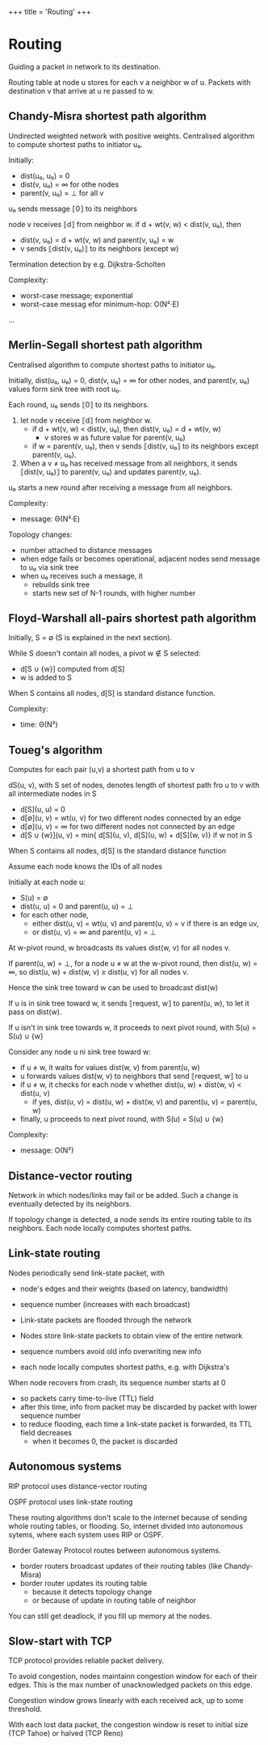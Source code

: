+++
title = 'Routing'
+++

# Routing
Guiding a packet in network to its destination.

Routing table at node u stores for each v a neighbor w of u.
Packets with destination v that arrive at u re passed to w.

## Chandy-Misra shortest path algorithm
Undirected weighted network with positive weights.
Centralised algorithm to compute shortest paths to initiator u₀.

Initially:
- dist(u₀, u₀) = 0
- dist(v, u₀) = ∞ for othe nodes
- parent(v, u₀) = ⊥ for all v

u₀ sends message ⟦0⟧ to its neighbors

node v receives ⟦d⟧ from neighbor w. if d + wt(v, w) < dist(v, u₀), then
- dist(v, u₀) = d + wt(v, w) and parent(v, u₀) = w
- v sends ⟦dist(v, u₀)⟧ to its neighbors (except w)

Termination detection by e.g. Dijkstra-Scholten

Complexity:
- worst-case message; exponential
- worst-case messag efor minimum-hop: O(N²·E)

...

## Merlin-Segall shortest path algorithm
Centralised algorithm to compute shortest paths to initiator u₀.

Initially, dist(u₀, u₀) = 0, dist(v, u₀) = ∞ for other nodes, and parent(v, u₀) values form sink tree with root u₀.

Each round, u₀ sends ⟦0⟧ to its neighbors.
1. let node v receive ⟦d⟧ from neighbor w.
    - if d + wt(v, w) < dist(v, u₀), then dist(v, u₀) = d + wt(v, w)
        - v stores w as future value for parent(v, u₀)
    - if w = parent(v, u₀), then v sends ⟦dist(v, u₀⟧ to its neighbors except parent(v, u₀).
2. When a v ≠ u₀ has received message from all neighbors, it sends ⟦dist(v, u₀)⟧ to parent(v, u₀) and updates parent(v, u₀).

u₀ starts a new round after receiving a message from all neighbors.

Complexity:
- message: Θ(N²·E)

Topology changes:
- number attached to distance messages
- when edge fails or becomes operational, adjacent nodes send message to u₀ via sink tree
- when u₀ receives such a message, it
    - rebuilds sink tree
    - starts new set of N-1 rounds, with higher number

## Floyd-Warshall all-pairs shortest path algorithm
Initially, S = ∅ (S is explained in the next section).

While S doesn't contain all nodes, a pivot w ∉ S selected:
- d[S ∪ {w}] computed from d[S]
- w is added to S

When S contains all nodes, d[S] is standard distance function.

Complexity:
- time: Θ(N³)

## Toueg's algorithm
Computes for each pair (u,v) a shortest path from u to v

dS(u, v), with S set of nodes, denotes length of shortest path fro u to v with all intermediate nodes in S
- d[S](u, u) = 0
- d[∅](u, v) = wt(u, v) for two different nodes connected by an edge
- d[∅](u, v) = ∞ for two different nodes not connected by an edge
- d[S ∪ {w}](u, v) = min{ d[S](u, v), d[S](u, w) + d[S](w, v)} if w not in S

When S contains all nodes, d[S] is the standard distance function

Assume each node knows the IDs of all nodes

Initially at each node u:
- S(u) = ∅
- dist(u, u) = 0 and parent(u, u) = ⊥
- for each other node,
    - either dist(u, v) = wt(u, v) and parent(u, v) = v if there is an edge uv,
    - or dist(u, v) = ∞ and parent(u, v) = ⊥


At w-pivot round, w broadcasts its values dist(w, v) for all nodes v.

If parent(u, w) = ⊥, for a node u ≠ w at the w-pivot round, then dist(u, w) = ∞, so dist(u, w) + dist(w, v) ≥ dist(u, v) for all nodes v.

Hence the sink tree toward w can be used to broadcast dist(w)

If u is in sink tree toward w, it sends ⟦request, w⟧ to parent(u, w), to let it pass on dist(w).

If u isn't in sink tree towards w, it proceeds to next pivot round, with S(u) = S(u) ∪ {w}

Consider any node u ni sink tree toward w:
- if u ≠ w, it waits for values dist(w, v) from parent(u, w)
- u forwards values dist(w, v) to neighbors that send ⟦request, w⟧ to u
- if u ≠ w, it checks for each node v whether dist(u, w) + dist(w, v) < dist(u, v)
    - if yes, dist(u, v) = dist(u, w) + dist(w, v) and parent(u, v) = parent(u, w)
- finally, u proceeds to next pivot round, with S(u) = S(u) ∪ {w}

Complexity:
- message: O(N²)

## Distance-vector routing
Network in which nodes/links may fail or be added.
Such a change is eventually detected by its neighbors.

If topology change is detected, a node sends its entire routing table to its neighbors.
Each node locally computes shortest paths.

## Link-state routing
Nodes periodically send link-state packet, with
- node's edges and their weights (based on latency, bandwidth)
- sequence number (increases with each broadcast)

- Link-state packets are flooded through the network
- Nodes store link-state packets to obtain view of the entire network
- sequence numbers avoid old info overwriting new info
- each node locally computes shortest paths, e.g. with Dijkstra's

When node recovers from crash, its sequence number starts at 0
- so packets carry time-to-live (TTL) field
- after this time, info from packet may be discarded by packet with lower sequence number
- to reduce flooding, each time a link-state packet is forwarded, its TTL field decreases
    - when it becomes 0, the packet is discarded

## Autonomous systems
RIP protocol uses distance-vector routing

OSPF protocol uses link-state routing

These routing algorithms don't scale to the internet because of sending whole routing tables, or flooding.
So, internet divided into autonomous sytems, where each system uses RIP or OSPF.

Border Gateway Protocol routes between autonomous systems.
- border routers broadcast updates of their routing tables (like Chandy-Misra)
- border router updates its routing table
    - because it detects topology change
    - or because of update in routing table of neighbor

You can still get deadlock, if you fill up memory at the nodes.

## Slow-start with TCP
TCP protocol provides reliable packet delivery.

To avoid congestion, nodes maintainn congestion window for each of their edges.
This is the max number of unacknowledged packets on this edge.

Congestion window grows linearly with each received ack, up to some threshold.

With each lost data packet, the congestion window is reset to initial size (TCP Tahoe) or halved (TCP Reno)
